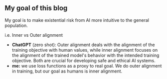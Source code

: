 ## My goal of this blog

My goal is to make existential risk from AI more intuitive to the general population.

i.e. Inner vs Outer alignment
- **ChatGPT** (zero shot): Outer alignment deals with the alignment of the training objective with human values, while inner alignment focuses on the alignment of the trained model's behavior with the intended training objective. Both are crucial for developing safe and ethical AI systems.
- **me:** we use loss functions as a proxy to real goal. We do outer alignment in training, but our goal as humans is inner alignment.




